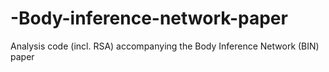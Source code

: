 # -Body-inference-network-paper
Analysis code (incl. RSA) accompanying the Body Inference Network (BIN) paper
